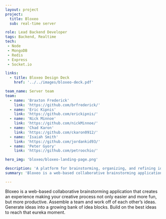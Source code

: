 ```yaml
---
layout: project
project:
  title: Bloxeo
  sub: real-time server

role: Lead Backend Developer
tags: Backend, Realtime
tech:
 - Node
 - MongoDB
 - Redis
 - Express
 - Socket.io

links:
  - title: Bloxeo Design Deck
    href: '../../images/bloxeo-deck.pdf'

team_name: Server team
team:
  - name: 'Braxton Frederick'
    link: 'https://github.com/brfrederick/'
  - name: 'Eric Kipnis'
    link: 'https://github.com/erickipnis/'
  - name: 'Nick Minnoe'
    link: 'https://github.com/nickMinnoe/'
  - name: 'Chad Karon'
    link: 'https://github.com/ckaron0912/'
  - name: 'Isaiah Smith'
    link: 'https://github.com/jordankid93/'
  - name: 'Peter Gyory'
    link: 'https://github.com/petroochio/'

hero_img: 'bloxeo/bloxeo-landing-page.png'

description: 'A platform for brainstorming, organizing, and refining ideas in a distributed manner.'
summary: 'Bloxeo is a web-based collaborative brainstorming application that creates an experience making your creative process not only easier and more fun, but more productive.  Assemble a team and work off of each other’s ideas. Generate ideas into a growing bank of idea blocks. Build on the best ideas to reach that eureka moment.'

---
```


Bloxeo is a web-based collaborative brainstorming application that creates an experience making your creative process not only easier and more fun, but more productive.  Assemble a team and work off of each other’s ideas. Generate ideas into a growing bank of idea blocks. Build on the best ideas to reach that eureka moment.

